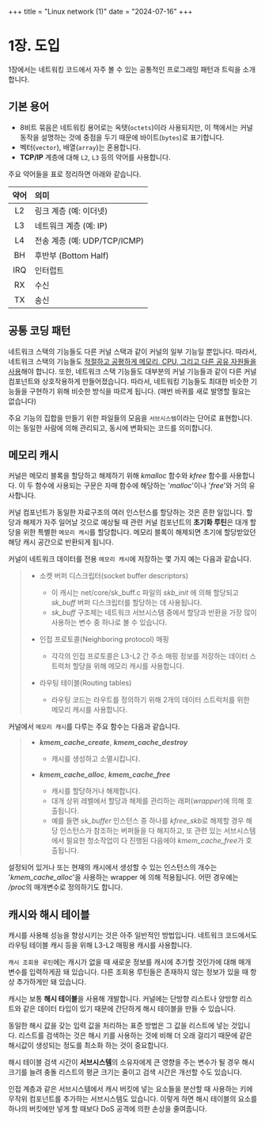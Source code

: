+++
title = "Linux network (1)"
date = "2024-07-16"
+++

# 1장. 도입

1장에서는 네트워킹 코드에서 자주 볼 수 있는 공통적인 프로그래밍 패턴과 트릭을 소개합니다.

## 기본 용어
- 8비트 묶음은 네트워킹 용어로는 옥탯(`octets`)이라 사용되지만, 이 책에서는 커널 동작을 설명하는 것에 중점을 두기 때문에 바이트(`bytes`)로 표기합니다.
- 벡터(`vector`), 배열(`array`)는 혼용합니다.
- **TCP/IP** 계층에 대해 `L2`, `L3` 등의 약어를 사용합니다.

주요 약어들을 표로 정리하면 아래와 같습니다.

|약어|의미|
|:-:|:--|
|L2| 링크 계층 (예: 이더넷)|
|L3| 네트워크 계층 (예: IP)|
|L4| 전송 계층 (예: UDP/TCP/ICMP)|
|BH| 후반부 (Bottom Half)|
|IRQ| 인터럽트|
|RX| 수신|
|TX| 송신|

## 공통 코딩 패턴
네트워크 스택의 기능들도 다른 커널 스택과 같이 커널의 일부 기능일 뿐입니다.
따라서, 네트워크 스택의 기능들도 <u>적절하고 공평하게 메모리, CPU, 그리고 다른 공유 자원들을 사용</u>해야 합니다.
또한, 네트워크 스택 기능들도 대부분의 커널 기능들과 같이 다른 커널 컴포넌트와 상호작용하게 만들어졌습니다.
따라서, 네트워킹 기능들도 최대한 비슷한 기능들을 구현하기 위해 비슷한 방식을 따르게 됩니다. (매번 바퀴를 새로 발명할 필요는 없습니다)

주요 기능의 집합을 만들기 위한 파일들의 모음을 `서브시스템`이라는 단어로 표현합니다.
이는 동일한 사람에 의해 관리되고, 동시에 변화되는 코드를 의미합니다.

## 메모리 캐시
커널은 메모리 블록을 할당하고 해제하기 위해 *kmalloc* 함수와 *kfree* 함수를 사용합니다.
이 두 함수에 사용되는 구문은 자매 함수에 해당하는 '*malloc*'이나 '*free*'와 거의 유사합니다.

커널 컴포넌트가 동일한 자료구조의 여러 인스턴스를 할당하는 것은 흔한 일입니다.
할당과 해제가 자주 일어날 것으로 예상될 때 관련 커널 컴포넌트의 **초기화 루틴**은 대개 할당을 위한 특별한 `메모리 캐시`를 할당합니다.
메모리 블록이 해제되면 초기에 할당받았던 해당 캐시 공간으로 반환되게 됩니다.

커널이 네트워크 데이터를 전용 `메모리 캐시`에 저장하는 몇 가지 예는 다음과 같습니다.

> - 소켓 버퍼 디스크립터(socket buffer descriptors)
>     - 이 캐시는 net/core/sk_buff.c 파일의 *skb_init* 에 의해 할당되고 *sk_buff* 버퍼 디스크립터를 할당하는 데 사용됩니다.
>     - *sk_buff* 구조체는 네트워크 서브시스템 중에서 할당과 반환을 가장 많이 사용하는 변수 중 하나로 볼 수 있습니다.
> 
> - 인접 프로토콜(Neighboring protocol) 매핑
>     - 각각의 인접 프로토콜은 L3-L2 간 주소 매핑 정보를 저장하는 데이터 스트럭처 할당을 위해 메모리 캐시를 사용합니다.
> 
> - 라우팅 테이블(Routing tables)
>     - 라우팅 코드는 라우트를 정의하기 위해 2개의 데이터 스트럭처를 위한 메모리 캐시를 사용합니다.

커널에서 `메모리 캐시`를 다루는 주요 함수는 다음과 같습니다.

> - ***kmem_cache_create***, ***kmem_cache_destroy***
>     - 캐시를 생성하고 소멸시킵니다.
> 
> - ***kmem_cache_alloc***, ***kmem_cache_free***
>     - 캐시를 할당하거나 해제합니다.
>     - 대개 상위 레벨에서 할당과 해제를 관리하는 래퍼(*wrapper*)에 의해 호출됩니다.
>     - 예를 들면 *sk_buffer* 인스턴스 중 하나를 *kfree_skb*로 해제할 경우 해당 인스턴스가 참조하는 버퍼들을 다 해지하고, 또 관련 있는 서브시스템에서 필요한 청소작업이 다 진행된 다음에야 *kmem_cache_free*가 호출됩니다.

설정되어 있거나 또는 현재의 캐시에서 생성할 수 있는 인스턴스의 개수는 '*kmem_cache_alloc*'을 사용하는 wrapper 에 의해 적용됩니다.
어떤 경우에는 */proc*의 매개변수로 정의하기도 합니다.

## 캐시와 해시 테이블
캐시를 사용해 성능을 향상시키는 것은 아주 일반적인 방법입니다.
네트워크 코드에서도 라우팅 테이블 캐시 등을 위해 L3-L2 매핑용 캐시를 사용합니다.

`캐시 조회용 루틴`에는 캐시가 없을 때 새로운 정보를 캐시에 추가할 것인가에 대해 매개 변수를 입력하게끔 돼 있습니다.
다른 조회용 루틴들은 존재하지 않는 정보가 있을 때 항상 추가하게만 돼 있습니다.

캐시는 보통 **해시 테이블**을 사용해 개발합니다.
커널에는 단방향 리스트나 양방향 리스트와 같은 데이터 타입이 있기 때문에 간단하게 해시 테이블을 만들 수 있습니다.

동일한 해시 값을 갖는 입력 값을 처리하는 표준 방법은 그 값을 리스트에 넣는 것입니다.
리스트를 검색하는 것은 해시 키를 사용하는 것에 비해 더 오래 걸리기 때문에 같은 해시값이 생성되는 정도를 최소화 하는 것이 중요합니다.

해시 테이블 검색 시간이 **서브시스템**의 소유자에게 큰 영향을 주는 변수가 될 경우 해시 크기를 늘려 충돌 리스트의 평균 크기는 줄이고 검색 시간은 개선할 수도 있습니다.

인접 계층과 같은 서브시스템에서 캐시 버킷에 넣는 요소들을 분산할 때 사용하는 키에 무작위 컴포넌트를 추가하는 서브시스템도 있습니다.
이렇게 하면 해시 테이블의 요소를 하나의 버킷에만 넣게 할 때보다  DoS 공격에 의한 손상을 줄여줍니다.
